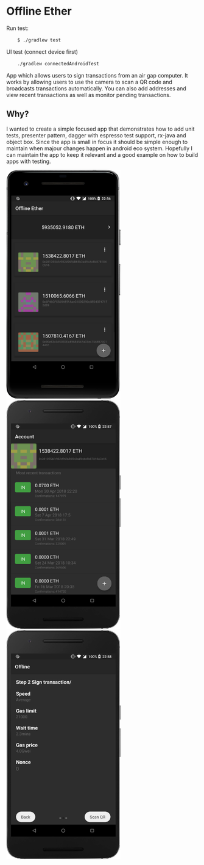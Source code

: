 # Offline Ether

Run test:
```bash
    $ ./gradlew test
```

UI test (connect device first)
```bash
    ./gradlew connectedAndroidTest
```

App which allows users to sign transactions from an air gap computer. It works by allowing users to use the camera to scan a QR code and broadcasts transactions automatically. You can also add addresses and view recent transactions as well as monitor pending transactions.

## Why?
I wanted to create a simple focused app that demonstrates how to add unit tests, presenter pattern, dagger with espresso test support, rx-java and object box. Since the app is small in focus it should be simple enough to maintain when majour changes happen in android eco system. Hopefully I can maintain the app to keep it relevant and a good example on how to build apps with testing.

<img src="https://github.com/SundeepK/offline-ether/blob/master/screenshots/device-2018-05-26-225653-small.png" width="300" height="600">
<img src="https://github.com/SundeepK/offline-ether/blob/master/screenshots/device-2018-05-26-225732-small.png" width="300" height="600">
<img src="https://github.com/SundeepK/offline-ether/blob/master/screenshots/device-2018-05-26-225815-small.png" width="300" height="600">



